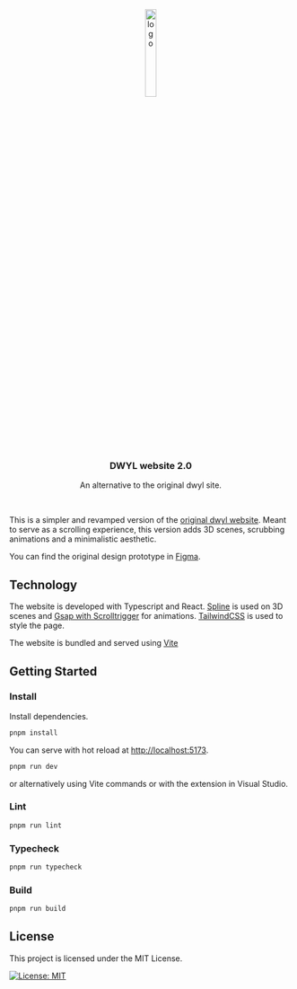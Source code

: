 <div align="center">
  <a href="https://github.com/othneildrew/Best-README-Template">
    <img alt="logo" width="20%" src="https://user-images.githubusercontent.com/17494745/196535695-c5fcd520-c288-4cb8-98c0-9a7d5029d367.png">
  </a>

  <h3 align="center">DWYL website 2.0</h3>

  <p align="center">
    An alternative to the original dwyl site.
    <br />
  </p>
</div>

</br>



This is a simpler and revamped version of the [original dwyl website](https://github.com/dwyl/dwyl-site). Meant to serve as a scrolling experience, this version adds 3D scenes, scrubbing animations and a minimalistic aesthetic. 

You can find the original design prototype in [Figma](https://www.figma.com/file/GDHHJkPqrmzCQBOSLn1RAN/DWYL?node-id=0%3A1).

## Technology

The website is developed with Typescript and React. [Spline](https://spline.design/) is used on 3D scenes and [Gsap with Scrolltrigger](https://greensock.com/gsap/) for animations. [TailwindCSS](https://github.com/tailwindlabs/tailwindcss) is used to style the page. 

The website is bundled and served using [Vite](https://vitejs.dev)


## Getting Started

### Install

Install dependencies.

```bash
pnpm install
```

You can serve with hot reload at <http://localhost:5173>.

```bash
pnpm run dev
```

or alternatively using Vite commands or with the extension in Visual Studio.

### Lint

```bash
pnpm run lint
```

### Typecheck

```bash
pnpm run typecheck
```

### Build

```bash
pnpm run build
```

## License

This project is licensed under the MIT License.

[![License: MIT](https://img.shields.io/badge/License-MIT-yellow.svg)](https://opensource.org/licenses/MIT)

